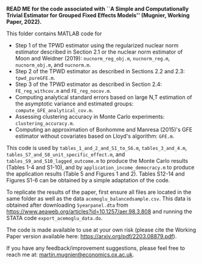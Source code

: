 **READ ME for the code associated with ``A Simple and Computationally Trivial Estimator for Grouped Fixed Effects Models'' (Mugnier, Working Paper, 2022).**

This folder contains MATLAB code for 

   - Step 1 of the TPWD estimator using the regularized nuclear norm estimator described in Section 2.1 or the nuclear norm estimator of Moon and Weidner (2019):  `nucnorm_reg_obj.m`, `nucnorm_reg.m`, `nucnorm_obj.m`, and `nucnorm.m`.
   - Step 2 of the TPWD estimator as described in Sections 2.2 and 2.3: `tpwd_pureGFE.m`.
   - Step 3 of the TPWD estimator as described in Section 2.4: `FE_reg_withcov.m` and `FE_reg_nocov.m`.
   - Computing analytical standard errors based on large N,T estimation of the asymptotic variance and estimated groups: `compute_GFE_analytical_cov.m`.
   - Assessing clustering accuracy in Monte Carlo experiments: `clustering_accuracy.m`.
   - Computing an approximation of Bonhomme and Manresa (2015)'s GFE estimator without covariates based on Lloyd's algorithm: `GFE.m`.

This code is used by  `tables_1_and_2_and_S1_to_S6.m`, `tables_3_and_4.m`, `tables_S7_and_S8_unit_specific_effect.m`, and  `tables_S9_and_S10_lagged_outcome.m` to produce the Monte Carlo results (Tables 1-4 and S1-10), and by `application_income_democracy.m` to produce the application results (Table 5 and Figures 1 and 2). Tables S12-14 and Figures S1-6 can be obtained by a simple adaptation of the code.

To replicate the results of the paper, first ensure all files are located in the same folder as well as the data `acemoglu_balancedsample.csv`. This data is obtained after downloading `5yearpanel.dta` from https://www.aeaweb.org/articles?id=10.1257/aer.98.3.808 and running the STATA code `export_acemoglu_data.do`. 

The code is made available to use at your own risk (please cite the Working Paper version available here: https://arxiv.org/pdf/2203.08879.pdf).

If you have any feedback/improvement suggestions, please feel free to reach me at: martin.mugnier@economics.ox.ac.uk.

